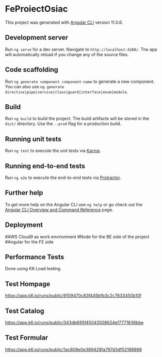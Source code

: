 # FeProiectOsiac

This project was generated with [Angular CLI](https://github.com/angular/angular-cli) version 11.0.6.

## Development server

Run `ng serve` for a dev server. Navigate to `http://localhost:4200/`. The app will automatically reload if you change any of the source files.

## Code scaffolding

Run `ng generate component component-name` to generate a new component. You can also use `ng generate directive|pipe|service|class|guard|interface|enum|module`.

## Build

Run `ng build` to build the project. The build artifacts will be stored in the `dist/` directory. Use the `--prod` flag for a production build.

## Running unit tests

Run `ng test` to execute the unit tests via [Karma](https://karma-runner.github.io).

## Running end-to-end tests

Run `ng e2e` to execute the end-to-end tests via [Protractor](http://www.protractortest.org/).

## Further help

To get more help on the Angular CLI use `ng help` or go check out the [Angular CLI Overview and Command Reference](https://angular.io/cli) page.

## Deployment
#AWS Cloud9 as work environment
#Node for the BE side of the project 
#Angular for the FE side

## Performance Tests 
Done using K6 Load testing

## Test Hompage
https://app.k6.io/runs/public/9109470c83f445bfb3c2c7833450b10f

## Test Catalog
https://app.k6.io/runs/public/343db695f45043508624ef7771836bbe

## Test Formular
https://app.k6.io/runs/public/1ac608e0e389428fa797d3df52188868
